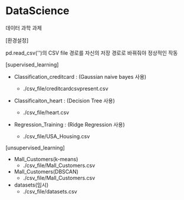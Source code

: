 # DataScience
데이터 과학 과제

[환경설정]

pd.read_csv('')의 CSV file 경로를 자신의 저장 경로로 바꿔줘야 정상적인 작동



[supervised_learning]

* Classification_creditcard : (Gaussian naive bayes 사용)
  * ./csv_file/creditcardcsvpresent.csv

* Classificaiton_heart : (Decision Tree 사용)
  * ./csv_file/heart.csv
* Regression_Training : (Ridge Regression 사용)
  * ./csv_file/USA_Housing.csv



[unsupervised_learning]

* Mall_Customers(k-means)
  * ./csv_file/Mall_Customers.csv
* Mall_Customers(DBSCAN)
  * ./csv_file/Mall_Customers.csv
* datasets(임시)
  * ./csv_file/datasets.csv

